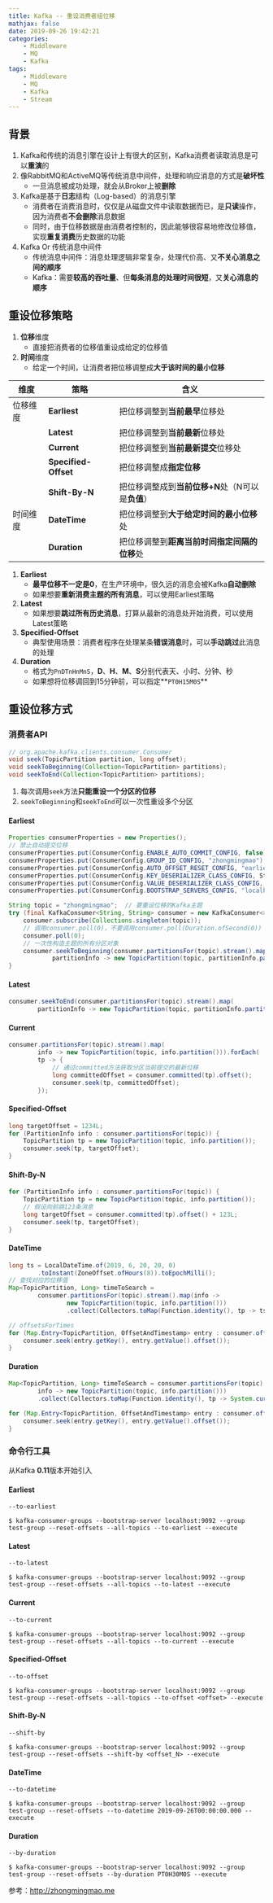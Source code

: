 ```yaml
---
title: Kafka -- 重设消费者组位移
mathjax: false
date: 2019-09-26 19:42:21
categories:
    - Middleware
    - MQ
    - Kafka
tags:
    - Middleware
    - MQ
    - Kafka
    - Stream
---
```


## 背景
1. Kafka和传统的消息引擎在设计上有很大的区别，Kafka消费者读取消息是可以**重演**的
2. 像RabbitMQ和ActiveMQ等传统消息中间件，处理和响应消息的方式是**破坏性**
    - 一旦消息被成功处理，就会从Broker上被**删除**
3. Kafka是基于**日志**结构（Log-based）的消息引擎
    - 消费者在消费消息时，仅仅是从磁盘文件中读取数据而已，是**只读**操作，因为消费者**不会删除**消息数据
    - 同时，由于位移数据是由消费者控制的，因此能够很容易地修改位移值，实现**重复消费**历史数据的功能
4. Kafka Or 传统消息中间件
    - 传统消息中间件：消息处理逻辑非常复杂，处理代价高、又**不关心消息之间的顺序**
    - Kafka：需要**较高的吞吐量**、但**每条消息的处理时间很短**，又**关心消息的顺序**

<!-- more -->

## 重设位移策略
1. **位移**维度
    - 直接把消费者的位移值重设成给定的位移值
2. **时间**维度
    - 给定一个时间，让消费者把位移调整成**大于该时间的最小位移**

| 维度 | 策略 | 含义 |
| --- | --- | --- |
| 位移维度 | **Earliest** | 把位移调整到**当前最早**位移处 |
| | **Latest** | 把位移调整到**当前最新**位移处 |
| | **Current** | 把位移调整到**当前最新提交**位移处 |
| | **Specified-Offset** | 把位移调整成**指定位移** |
| | **Shift-By-N** | 把位移调整成到**当前位移+N**处（N可以是**负值**） |
| 时间维度 | **DateTime** | 把位移调整到**大于给定时间的最小位移**处 |
| | **Duration** | 把位移调整到**距离当前时间指定间隔的位移**处 |

1. **Earliest**
    - **最早位移不一定是0**，在生产环境中，很久远的消息会被Kafka**自动删除**
    - 如果想要**重新消费主题的所有消息**，可以使用Earliest策略
2. **Latest**
    - 如果想要**跳过所有历史消息**，打算从最新的消息处开始消费，可以使用Latest策略
3. **Specified-Offset**
    - 典型使用场景：消费者程序在处理某条**错误消息**时，可以**手动跳过**此消息的处理
4. **Duration**
    - 格式为`PnDTnHnMnS`，**D**、**H**、**M**、**S**分别代表天、小时、分钟、秒
    - 如果想将位移调回到15分钟前，可以指定**`PT0H15M0S`**

## 重设位移方式

### 消费者API
```java
// org.apache.kafka.clients.consumer.Consumer
void seek(TopicPartition partition, long offset);
void seekToBeginning(Collection<TopicPartition> partitions);
void seekToEnd(Collection<TopicPartition> partitions);
```
1. 每次调用`seek`方法**只能重设一个分区的位移**
2. `seekToBeginning`和`seekToEnd`可以一次性重设多个分区

#### Earliest
```java
Properties consumerProperties = new Properties();
// 禁止自动提交位移
consumerProperties.put(ConsumerConfig.ENABLE_AUTO_COMMIT_CONFIG, false);
consumerProperties.put(ConsumerConfig.GROUP_ID_CONFIG, "zhongmingmao");
consumerProperties.put(ConsumerConfig.AUTO_OFFSET_RESET_CONFIG, "earliest");
consumerProperties.put(ConsumerConfig.KEY_DESERIALIZER_CLASS_CONFIG, StringDeserializer.class.getName());
consumerProperties.put(ConsumerConfig.VALUE_DESERIALIZER_CLASS_CONFIG, StringDeserializer.class.getName());
consumerProperties.put(ConsumerConfig.BOOTSTRAP_SERVERS_CONFIG, "localhost:9092");

String topic = "zhongmingmao";  // 要重设位移的Kafka主题
try (final KafkaConsumer<String, String> consumer = new KafkaConsumer<>(consumerProperties)) {
    consumer.subscribe(Collections.singleton(topic));
    // 调用consumer.poll(0)，不要调用consumer.poll(Duration.ofSecond(0))
    consumer.poll(0);
    // 一次性构造主题的所有分区对象
    consumer.seekToBeginning(consumer.partitionsFor(topic).stream().map(
            partitionInfo -> new TopicPartition(topic, partitionInfo.partition())).collect(Collectors.toList()));
}
```

#### Latest
```java
consumer.seekToEnd(consumer.partitionsFor(topic).stream().map(
        partitionInfo -> new TopicPartition(topic, partitionInfo.partition())).collect(Collectors.toList()));
```

#### Current
```java
consumer.partitionsFor(topic).stream().map(
        info -> new TopicPartition(topic, info.partition())).forEach(
        tp -> {
            // 通过committed方法获取分区当前提交的最新位移
            long committedOffset = consumer.committed(tp).offset();
            consumer.seek(tp, committedOffset);
        });
```

#### Specified-Offset
```java
long targetOffset = 1234L;
for (PartitionInfo info : consumer.partitionsFor(topic)) {
    TopicPartition tp = new TopicPartition(topic, info.partition());
    consumer.seek(tp, targetOffset);
}
```

#### Shift-By-N
```java
for (PartitionInfo info : consumer.partitionsFor(topic)) {
    TopicPartition tp = new TopicPartition(topic, info.partition());
    // 假设向前跳123条消息
    long targetOffset = consumer.committed(tp).offset() + 123L;
    consumer.seek(tp, targetOffset);
}
```

#### DateTime
```java
long ts = LocalDateTime.of(2019, 6, 20, 20, 0)
        .toInstant(ZoneOffset.ofHours(8)).toEpochMilli();
// 查找对应的位移值
Map<TopicPartition, Long> timeToSearch =
        consumer.partitionsFor(topic).stream().map(info ->
                new TopicPartition(topic, info.partition()))
                .collect(Collectors.toMap(Function.identity(), tp -> ts));

// offsetsForTimes
for (Map.Entry<TopicPartition, OffsetAndTimestamp> entry : consumer.offsetsForTimes(timeToSearch).entrySet()) {
    consumer.seek(entry.getKey(), entry.getValue().offset());
}
```

#### Duration
```java
Map<TopicPartition, Long> timeToSearch = consumer.partitionsFor(topic).stream().map(
        info -> new TopicPartition(topic, info.partition()))
        .collect(Collectors.toMap(Function.identity(), tp -> System.currentTimeMillis() - 30 * 1000 * 60));

for (Map.Entry<TopicPartition, OffsetAndTimestamp> entry : consumer.offsetsForTimes(timeToSearch).entrySet()) {
    consumer.seek(entry.getKey(), entry.getValue().offset());
}
```

### 命令行工具
从Kafka **0.11**版本开始引入

#### Earliest
`--to-earliest`
```
$ kafka-consumer-groups --bootstrap-server localhost:9092 --group test-group --reset-offsets --all-topics --to-earliest --execute
```

#### Latest
`--to-latest`
```
$ kafka-consumer-groups --bootstrap-server localhost:9092 --group test-group --reset-offsets --all-topics --to-latest --execute
```

#### Current
`--to-current`
```
$ kafka-consumer-groups --bootstrap-server localhost:9092 --group test-group --reset-offsets --all-topics --to-current --execute
```

#### Specified-Offset
`--to-offset`
```
$ kafka-consumer-groups --bootstrap-server localhost:9092 --group test-group --reset-offsets --all-topics --to-offset <offset> --execute
```

#### Shift-By-N
`--shift-by`
```
$ kafka-consumer-groups --bootstrap-server localhost:9092 --group test-group --reset-offsets --shift-by <offset_N> --execute
```

#### DateTime
`--to-datetime`
```
$ kafka-consumer-groups --bootstrap-server localhost:9092 --group test-group --reset-offsets --to-datetime 2019-09-26T00:00:00.000 --execute
```

#### Duration
`--by-duration`
```
$ kafka-consumer-groups --bootstrap-server localhost:9092 --group test-group --reset-offsets --by-duration PT0H30M0S --execute
```
参考：<http://zhongmingmao.me>